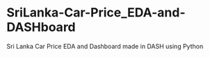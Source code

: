 # SriLanka-Car-Price_EDA-and-DASHboard
 Sri Lanka Car Price EDA and Dashboard made in DASH using Python

